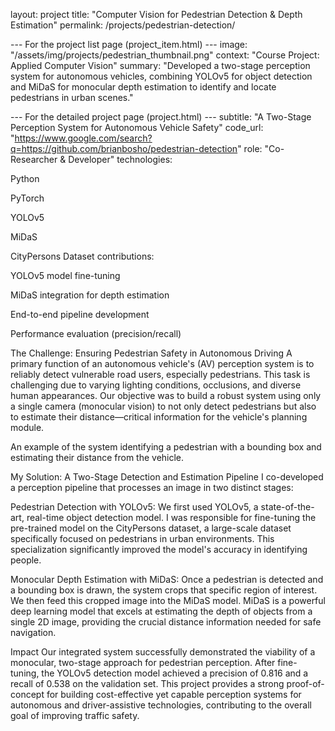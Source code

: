 layout: project
title: "Computer Vision for Pedestrian Detection & Depth Estimation"
permalink: /projects/pedestrian-detection/

--- For the project list page (project_item.html) ---
image: "/assets/img/projects/pedestrian_thumbnail.png"
context: "Course Project: Applied Computer Vision"
summary: "Developed a two-stage perception system for autonomous vehicles, combining YOLOv5 for object detection and MiDaS for monocular depth estimation to identify and locate pedestrians in urban scenes."

--- For the detailed project page (project.html) ---
subtitle: "A Two-Stage Perception System for Autonomous Vehicle Safety"
code_url: "https://www.google.com/search?q=https://github.com/brianbosho/pedestrian-detection"
role: "Co-Researcher & Developer"
technologies:

Python

PyTorch

YOLOv5

MiDaS

CityPersons Dataset
contributions:

YOLOv5 model fine-tuning

MiDaS integration for depth estimation

End-to-end pipeline development

Performance evaluation (precision/recall)

The Challenge: Ensuring Pedestrian Safety in Autonomous Driving
A primary function of an autonomous vehicle's (AV) perception system is to reliably detect vulnerable road users, especially pedestrians. This task is challenging due to varying lighting conditions, occlusions, and diverse human appearances. Our objective was to build a robust system using only a single camera (monocular vision) to not only detect pedestrians but also to estimate their distance—critical information for the vehicle's planning module.

An example of the system identifying a pedestrian with a bounding box and estimating their distance from the vehicle.

My Solution: A Two-Stage Detection and Estimation Pipeline
I co-developed a perception pipeline that processes an image in two distinct stages:

Pedestrian Detection with YOLOv5: We first used YOLOv5, a state-of-the-art, real-time object detection model. I was responsible for fine-tuning the pre-trained model on the CityPersons dataset, a large-scale dataset specifically focused on pedestrians in urban environments. This specialization significantly improved the model's accuracy in identifying people.

Monocular Depth Estimation with MiDaS: Once a pedestrian is detected and a bounding box is drawn, the system crops that specific region of interest. We then feed this cropped image into the MiDaS model. MiDaS is a powerful deep learning model that excels at estimating the depth of objects from a single 2D image, providing the crucial distance information needed for safe navigation.

Impact
Our integrated system successfully demonstrated the viability of a monocular, two-stage approach for pedestrian perception. After fine-tuning, the YOLOv5 detection model achieved a precision of 0.816 and a recall of 0.538 on the validation set. This project provides a strong proof-of-concept for building cost-effective yet capable perception systems for autonomous and driver-assistive technologies, contributing to the overall goal of improving traffic safety.
